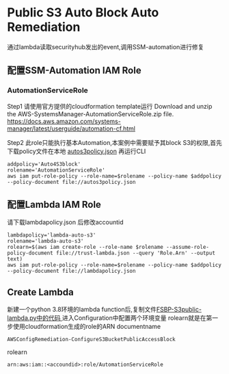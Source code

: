 # Public S3 Auto Block Auto Remediation
通过lambda读取securityhub发出的event,调用SSM-automation进行修复
## 配置SSM-Automation IAM Role
### AutomationServiceRole
Step1 请使用官方提供的cloudformation template运行
Download and unzip the AWS-SystemsManager-AutomationServiceRole.zip file. 
https://docs.aws.amazon.com/systems-manager/latest/userguide/automation-cf.html

Step2 此role只能执行基本Automation,本案例中需要赋予其block S3的权限,首先下载policy文件在本地
[autos3policy.json](/autos3policy.json)
再运行CLI
```
addpolicy='Auto4S3block'
rolename='AutomationServiceRole'
aws iam put-role-policy --role-name=$rolename --policy-name $addpolicy --policy-document file://autos3policy.json
```
## 配置Lambda IAM Role
请下载lambdapolicy.json 后修改accountid

```
lambdapolicy='lambda-auto-s3'
rolename='lambda-auto-s3'
rolearn=$(aws iam create-role --role-name $rolename --assume-role-policy-document file://trust-lambda.json --query 'Role.Arn' --output text)
aws iam put-role-policy --role-name=$rolename --policy-name $addpolicy --policy-document file://lambdapolicy.json
```

## Create Lambda
新建一个python 3.8环境的lambda function后,复制文件[FSBP-S3public-lambda.py中的代码 ](/FSBP-S3public-lambda.py)
进入Configuration中配置两个环境变量
rolearn就是在第一步使用cloudformation生成的role的ARN
documentname
```
AWSConfigRemediation-ConfigureS3BucketPublicAccessBlock
```
rolearn
```
arn:aws:iam::<accoundid>:role/AutomationServiceRole
```



